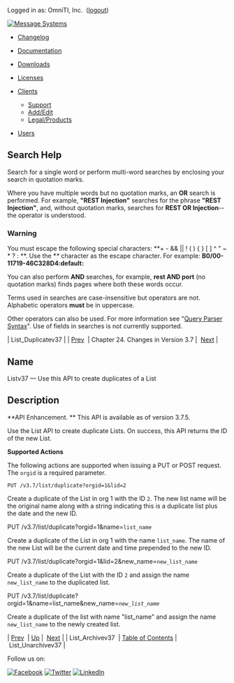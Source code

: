 Logged in as: OmniTI, Inc.  ([logout](https://support.messagesystems.com/logout.php))

[![Message Systems](https://support.messagesystems.com/images/ms-white205.png)](https://support.messagesystems.com/start.php) 

*   [Changelog](https://support.messagesystems.com/start.php?show=changelog)
*   [Documentation](https://support.messagesystems.com/docs/)
*   [Downloads](https://support.messagesystems.com/start.php)

*   [Licenses](https://support.messagesystems.com/license_summary.php)
*   <a href="">Clients</a>
    *   [Support](https://support.messagesystems.com/cs.php)
    *   [Add/Edit](https://support.messagesystems.com/edit_client.php)
    *   [Legal/Products](https://support.messagesystems.com/edit_products.php)
*   [Users](https://support.messagesystems.com/edit_customer.php)

## Search Help

Search for a single word or perform multi-word searches by enclosing your search in quotation marks.

Where you have multiple words but no quotation marks, an **OR** search is performed. For example, **"REST Injection"** searches for the phrase **"REST Injection"**, and, without quotation marks, searches for **REST OR Injection**--the operator is understood.

### Warning

You must escape the following special characters: **+ - && || ! ( ) { } [ ] ^ " ~ * ? : \**. Use the **\** character as the escape character. For example: **B0/00-11719-46C328D4\:default\:**

You can also perform **AND** searches, for example, **rest AND port** (no quotation marks) finds pages where both these words occur.

Terms used in searches are case-insensitive but operators are not. Alphabetic operators **must** be in uppercase.

Other operators can also be used. For more information see "[Query Parser Syntax](https://lucene.apache.org/core/old_versioned_docs/versions/3_0_0/queryparsersyntax.html)". Use of fields in searches is not currently supported.

| List_Duplicatev37 |
| [Prev](rest.List_Archivev37.php)  | Chapter 24. Changes in Version 3.7 |  [Next](rest.List_Unarchivev37.php) |

<a name="rest.listv375"></a>
## Name

Listv37 — Use this API to create duplicates of a List

<a name="idp1054992"></a>
## Description

**API Enhancement. ** This API is available as of version 3.7.5.

Use the List API to create duplicate Lists. On success, this API returns the ID of the new List.

**Supported Actions**

The following actions are supported when issuing a PUT or POST request. The `orgid` is a required parameter.

`PUT /v3.7/list/duplicate?orgid=1&lid=2`

Create a duplicate of the List in org 1 with the ID `2`. The new list name will be the original name along with a string indicating this is a duplicate list plus the date and the new ID.

PUT /v3.7/list/duplicate?orgid=1&name=`list_name`

Create a duplicate of the List in org 1 with the name `list_name`. The name of the new List will be the current date and time prepended to the new ID.

PUT /v3.7/list/duplicate?orgid=1&lid=2&new_name=`new_list_name`

Create a duplicate of the List with the ID `2` and assign the name `new_list_name` to the duplicated list.

PUT /v3.7/list/duplicate?orgid=1&name=list_name&new_name=*`new_list_name`*

Create a duplicate of the list with name "list_name" and assign the name `new_list_name` to the newly created list.

| [Prev](rest.List_Archivev37.php)  | [Up](rest.version37.php) |  [Next](rest.List_Unarchivev37.php) |
| List_Archivev37  | [Table of Contents](index.php) |  List_Unarchivev37 |

Follow us on:

[![Facebook](https://support.messagesystems.com/images/icon-facebook.png)](http://www.facebook.com/messagesystems) [![Twitter](https://support.messagesystems.com/images/icon-twitter.png)](http://twitter.com/#!/MessageSystems) [![LinkedIn](https://support.messagesystems.com/images/icon-linkedin.png)](http://www.linkedin.com/company/message-systems)